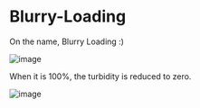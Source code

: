 # Blurry-Loading

On the name, Blurry Loading :)
<br>


![image](https://user-images.githubusercontent.com/92387865/155809683-fa560b4f-2c96-4cf7-82b8-3aedb7e5469e.png)
<br>

When it is 100%, the turbidity is reduced to zero.

![image](https://user-images.githubusercontent.com/92387865/155809915-13be649b-564b-4de8-8886-0dff9207b3d1.png)


